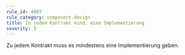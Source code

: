```yaml
---
rule_id: 4003
rule_category: component-design
title: Zu jedem Kontrakt mind. eine Implementierung
severity: 3
---
```

Zu jedem Kontrakt muss es mindestens eine Implementierung geben.

